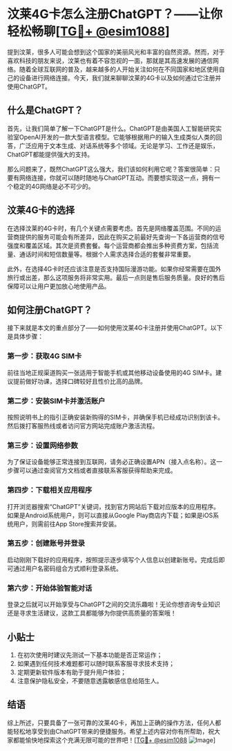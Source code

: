 # 汶莱4G卡怎么注册ChatGPT？——让你轻松畅聊[[TG💪+ @esim1088](https://t.me/s/esim1088)]

提到汶莱，很多人可能会想到这个国家的美丽风光和丰富的自然资源。然而，对于喜欢科技的朋友来说，汶莱也有着不容忽视的一面，那就是其高速发展的通信网络。随着全球互联网的普及，越来越多的人开始关注如何在不同国家和地区使用自己的设备进行网络连接。今天，我们就来聊聊汶莱的4G卡以及如何通过它注册并使用ChatGPT。

## 什么是ChatGPT？

首先，让我们简单了解一下ChatGPT是什么。ChatGPT是由美国人工智能研究实验室OpenAI开发的一款大型语言模型。它能够根据用户的输入生成类似人类的回答，广泛应用于文本生成、对话系统等多个领域。无论是学习、工作还是娱乐，ChatGPT都能提供强大的支持。

那么问题来了，既然ChatGPT这么强大，我们该如何利用它呢？答案很简单：只要有网络连接，你就可以随时随地与ChatGPT互动。而要想实现这一点，拥有一个稳定的4G网络是必不可少的。

## 汶莱4G卡的选择

在选择汶莱的4G卡时，有几个关键点需要考虑。首先是网络覆盖范围。不同的运营商提供的服务可能会有所差异，因此在购买之前最好先查询一下各运营商的信号强度和覆盖区域。其次是资费套餐。每个运营商都会推出多种资费方案，包括流量、通话时间和短信数量等。根据个人需求选择合适的套餐非常重要。

此外，在选择4G卡时还应该注意是否支持国际漫游功能。如果你经常需要在国外旅行或出差，那么这项服务将非常实用。最后一点则是售后服务质量。良好的售后保障可以让用户更加放心地使用产品。

## 如何注册ChatGPT？

接下来就是本文的重点部分了——如何使用汶莱4G卡注册并使用ChatGPT。以下是具体步骤：

### 第一步：获取4G SIM卡

前往当地正规渠道购买一张适用于智能手机或其他移动设备使用的4G SIM卡。建议提前做好功课，选择口碑较好且性价比高的品牌。

### 第二步：安装SIM卡并激活账户

按照说明书上的指引正确安装新购得的SIM卡，并确保手机已经成功识别到该卡。然后拨打客服热线或者访问官方网站完成账户激活流程。

### 第三步：设置网络参数

为了保证设备能够正常连接到互联网，请务必正确设置APN（接入点名称）。这一步骤可以通过查阅官方文档或者直接联系客服获得帮助来完成。

### 第四步：下载相关应用程序

打开浏览器搜索“ChatGPT”关键词，找到官方网站后下载对应版本的应用程序。如果是Android系统用户，则可以直接从Google Play商店内下载；如果是iOS系统用户，则需前往App Store搜索并安装。

### 第五步：创建账号并登录

启动刚刚下载好的应用程序，按照提示逐步填写个人信息以创建新账号。完成后即可通过用户名密码组合方式顺利登录系统。

### 第六步：开始体验智能对话

登录之后就可以开始享受与ChatGPT之间的交流乐趣啦！无论你想咨询专业知识还是寻求生活建议，这款工具都能够为你提供高质量的答案哦！

## 小贴士

1. 在初次使用时建议先测试一下基本功能是否正常运作；
2. 如果遇到任何技术难题都可以随时联系客服寻求技术支持；
3. 定期更新软件版本有助于提升用户体验；
4. 注意保护隐私安全，不要随意透露敏感信息给陌生人。

## 结语

综上所述，只要具备了一张可靠的汶莱4G卡，再加上正确的操作方法，任何人都能轻松地享受到由ChatGPT带来的便捷服务。希望上述内容对你有所帮助，祝大家都能愉快地探索这个充满无限可能的世界吧！[[TG💪+ @esim1088](https://t.me/s/esim1088) ![Image](https://i.postimg.cc/4NQfJmqS/Snipaste-2025-05-13-00-14-12.png)]
